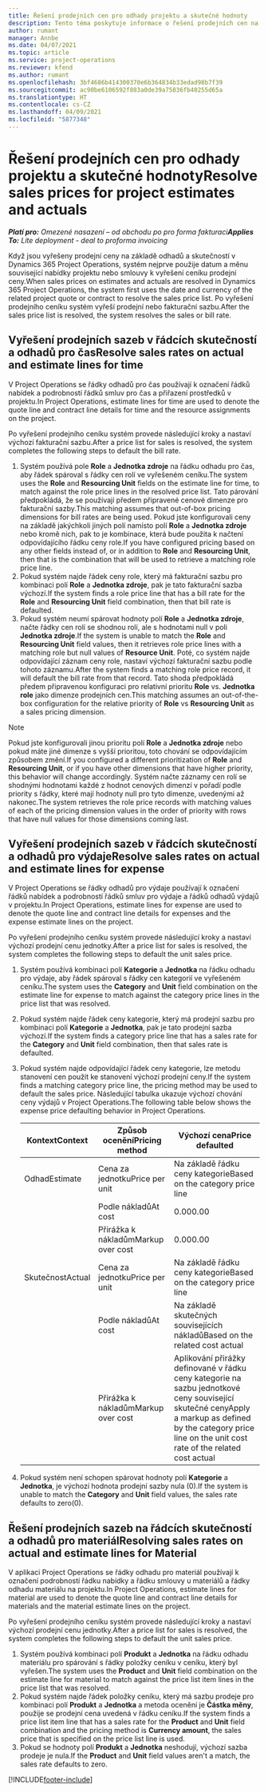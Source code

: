 ```yaml
---
title: Řešení prodejních cen pro odhady projektu a skutečné hodnoty
description: Tento téma poskytuje informace o řešení prodejních cen na základě projektových odhadů a skutečností.
author: rumant
manager: Annbe
ms.date: 04/07/2021
ms.topic: article
ms.service: project-operations
ms.reviewer: kfend
ms.author: rumant
ms.openlocfilehash: 3bf4686b414300370e6b364834b33edad98b7f39
ms.sourcegitcommit: ac90be6106592f883a0de39a75836fb40255d65a
ms.translationtype: HT
ms.contentlocale: cs-CZ
ms.lasthandoff: 04/09/2021
ms.locfileid: "5877348"
---
```

# <a name="resolve-sales-prices-for-project-estimates-and-actuals"></a><span data-ttu-id="c6148-103">Řešení prodejních cen pro odhady projektu a skutečné hodnoty</span><span class="sxs-lookup"><span data-stu-id="c6148-103">Resolve sales prices for project estimates and actuals</span></span>

<span data-ttu-id="c6148-104">_**Platí pro:** Omezené nasazení – od obchodu po pro forma fakturaci_</span><span class="sxs-lookup"><span data-stu-id="c6148-104">_**Applies To:** Lite deployment - deal to proforma invoicing_</span></span>

<span data-ttu-id="c6148-105">Když jsou vyřešeny prodejní ceny na základě odhadů a skutečností v Dynamics 365 Project Operations, systém nejprve použije datum a měnu související nabídky projektu nebo smlouvy k vyřešení ceníku prodejní ceny.</span><span class="sxs-lookup"><span data-stu-id="c6148-105">When sales prices on estimates and actuals are resolved in Dynamics 365 Project Operations, the system first uses the date and currency of the related project quote or contract to resolve the sales price list.</span></span> <span data-ttu-id="c6148-106">Po vyřešení prodejního ceníku systém vyřeší prodejní nebo fakturační sazbu.</span><span class="sxs-lookup"><span data-stu-id="c6148-106">After the sales price list is resolved, the system resolves the sales or bill rate.</span></span>

## <a name="resolve-sales-rates-on-actual-and-estimate-lines-for-time"></a><span data-ttu-id="c6148-107">Vyřešení prodejních sazeb v řádcích skutečností a odhadů pro čas</span><span class="sxs-lookup"><span data-stu-id="c6148-107">Resolve sales rates on actual and estimate lines for time</span></span>

<span data-ttu-id="c6148-108">V Project Operations se řádky odhadů pro čas používají k označení řádků nabídek a podrobností řádků smluv pro čas a přiřazení prostředků v projektu.</span><span class="sxs-lookup"><span data-stu-id="c6148-108">In Project Operations, estimate lines for time are used to denote the quote line and contract line details for time and the resource assignments on the project.</span></span>

<span data-ttu-id="c6148-109">Po vyřešení prodejního ceníku systém provede následující kroky a nastaví výchozí fakturační sazbu.</span><span class="sxs-lookup"><span data-stu-id="c6148-109">After a price list for sales is resolved, the system completes the following steps to default the bill rate.</span></span>

1. <span data-ttu-id="c6148-110">Systém používá pole **Role** a **Jednotka zdroje** na řádku odhadu pro čas, aby řádek spároval s řádky cen rolí ve vyřešeném ceníku.</span><span class="sxs-lookup"><span data-stu-id="c6148-110">The system uses the **Role** and **Resourcing Unit** fields on the estimate line for time, to match against the role price lines in the resolved price list.</span></span> <span data-ttu-id="c6148-111">Tato párování předpokládá, že se používají předem připravené cenové dimenze pro fakturační sazby.</span><span class="sxs-lookup"><span data-stu-id="c6148-111">This matching assumes that out-of-box pricing dimensions for bill rates are being used.</span></span> <span data-ttu-id="c6148-112">Pokud jste konfigurovali ceny na základě jakýchkoli jiných polí namísto polí **Role** a **Jednotka zdroje** nebo kromě nich, pak to je kombinace, která bude použita k načtení odpovídajícího řádku ceny role.</span><span class="sxs-lookup"><span data-stu-id="c6148-112">If you have configured pricing based on any other fields instead of, or in addition to **Role** and **Resourcing Unit**, then that is the combination that will be used to retrieve a matching role price line.</span></span>
2. <span data-ttu-id="c6148-113">Pokud systém najde řádek ceny role, který má fakturační sazbu pro kombinaci polí **Role** a **Jednotka zdroje**, pak je tato fakturační sazba výchozí.</span><span class="sxs-lookup"><span data-stu-id="c6148-113">If the system finds a role price line that has a bill rate for the **Role** and **Resourcing Unit** field combination, then that bill rate is defaulted.</span></span>
3. <span data-ttu-id="c6148-114">Pokud systém neumí spárovat hodnoty polí **Role** a **Jednotka zdroje**, načte řádky cen rolí se shodnou rolí, ale s hodnotami null v poli **Jednotka zdroje**.</span><span class="sxs-lookup"><span data-stu-id="c6148-114">If the system is unable to match the **Role** and **Resourcing Unit** field values, then it retrieves role price lines with a matching role but null values of **Resource Unit**.</span></span> <span data-ttu-id="c6148-115">Poté, co systém najde odpovídající záznam ceny role, nastaví výchozí fakturační sazbu podle tohoto záznamu.</span><span class="sxs-lookup"><span data-stu-id="c6148-115">After the system finds a matching role price record, it will default the bill rate from that record.</span></span> <span data-ttu-id="c6148-116">Tato shoda předpokládá předem připravenou konfiguraci pro relativní prioritu **Role** vs. **Jednotka role** jako dimenze prodejních cen.</span><span class="sxs-lookup"><span data-stu-id="c6148-116">This matching assumes an out-of-the-box configuration for the relative priority of **Role** vs **Resourcing Unit** as a sales pricing dimension.</span></span>

> [!NOTE]
> <span data-ttu-id="c6148-117">Pokud jste konfigurovali jinou prioritu polí **Role** a **Jednotka zdroje** nebo pokud máte jiné dimenze s vyšší prioritou, toto chování se odpovídajícím způsobem změní.</span><span class="sxs-lookup"><span data-stu-id="c6148-117">If you configured a different prioritization of **Role** and **Resourcing Unit**, or if you have other dimensions that have higher priority, this behavior will change accordingly.</span></span> <span data-ttu-id="c6148-118">Systém načte záznamy cen rolí se shodnými hodnotami každé z hodnot cenových dimenzí v pořadí podle priority s řádky, které mají hodnoty null pro tyto dimenze, uvedenými až nakonec.</span><span class="sxs-lookup"><span data-stu-id="c6148-118">The system retrieves the role price records with matching values of each of the pricing dimension values in the order of priority with rows that have null values for those dimensions coming last.</span></span>

## <a name="resolve-sales-rates-on-actual-and-estimate-lines-for-expense"></a><span data-ttu-id="c6148-119">Vyřešení prodejních sazeb v řádcích skutečností a odhadů pro výdaje</span><span class="sxs-lookup"><span data-stu-id="c6148-119">Resolve sales rates on actual and estimate lines for expense</span></span>

<span data-ttu-id="c6148-120">V Project Operations se řádky odhadů pro výdaje používají k označení řádků nabídek a podrobností řádků smluv pro výdaje a řádků odhadů výdajů v projektu.</span><span class="sxs-lookup"><span data-stu-id="c6148-120">In Project Operations, estimate lines for expense are used to denote the quote line and contract line details for expenses and the expense estimate lines on the project.</span></span>

<span data-ttu-id="c6148-121">Po vyřešení prodejního ceníku systém provede následující kroky a nastaví výchozí prodejní cenu jednotky.</span><span class="sxs-lookup"><span data-stu-id="c6148-121">After a price list for sales is resolved, the system completes the following steps to default the unit sales price.</span></span>

1. <span data-ttu-id="c6148-122">Systém používá kombinaci polí **Kategorie** a **Jednotka** na řádku odhadu pro výdaje, aby řádek spároval s řádky cen kategorií ve vyřešeném ceníku.</span><span class="sxs-lookup"><span data-stu-id="c6148-122">The system uses the **Category** and **Unit** field combination on the estimate line for expense to match against the category price lines in the price list that was resolved.</span></span>
2. <span data-ttu-id="c6148-123">Pokud systém najde řádek ceny kategorie, který má prodejní sazbu pro kombinaci polí **Kategorie** a **Jednotka**, pak je tato prodejní sazba výchozí.</span><span class="sxs-lookup"><span data-stu-id="c6148-123">If the system finds a category price line that has a sales rate for the **Category** and **Unit** field combination, then that sales rate is defaulted.</span></span>
3. <span data-ttu-id="c6148-124">Pokud systém najde odpovídající řádek ceny kategorie, lze metodu stanovení cen použít ke stanovení výchozí prodejní ceny.</span><span class="sxs-lookup"><span data-stu-id="c6148-124">If the system finds a matching category price line, the pricing method may be used to default the sales price.</span></span> <span data-ttu-id="c6148-125">Následující tabulka ukazuje výchozí chování ceny výdajů v Project Operations.</span><span class="sxs-lookup"><span data-stu-id="c6148-125">The following table below shows the expense price defaulting behavior in Project Operations.</span></span>

    | <span data-ttu-id="c6148-126">Kontext</span><span class="sxs-lookup"><span data-stu-id="c6148-126">Context</span></span> | <span data-ttu-id="c6148-127">Způsob ocenění</span><span class="sxs-lookup"><span data-stu-id="c6148-127">Pricing method</span></span> | <span data-ttu-id="c6148-128">Výchozí cena</span><span class="sxs-lookup"><span data-stu-id="c6148-128">Price defaulted</span></span> |
    | --- | --- | --- |
    | <span data-ttu-id="c6148-129">Odhad</span><span class="sxs-lookup"><span data-stu-id="c6148-129">Estimate</span></span> | <span data-ttu-id="c6148-130">Cena za jednotku</span><span class="sxs-lookup"><span data-stu-id="c6148-130">Price per unit</span></span> | <span data-ttu-id="c6148-131">Na základě řádku ceny kategorie</span><span class="sxs-lookup"><span data-stu-id="c6148-131">Based on the category price line</span></span> |
    | &nbsp; | <span data-ttu-id="c6148-132">Podle nákladů</span><span class="sxs-lookup"><span data-stu-id="c6148-132">At cost</span></span> | <span data-ttu-id="c6148-133">0.00</span><span class="sxs-lookup"><span data-stu-id="c6148-133">0.00</span></span> |
    | &nbsp; | <span data-ttu-id="c6148-134">Přirážka k nákladům</span><span class="sxs-lookup"><span data-stu-id="c6148-134">Markup over cost</span></span> | <span data-ttu-id="c6148-135">0.00</span><span class="sxs-lookup"><span data-stu-id="c6148-135">0.00</span></span> |
    | <span data-ttu-id="c6148-136">Skutečnost</span><span class="sxs-lookup"><span data-stu-id="c6148-136">Actual</span></span> | <span data-ttu-id="c6148-137">Cena za jednotku</span><span class="sxs-lookup"><span data-stu-id="c6148-137">Price per unit</span></span> | <span data-ttu-id="c6148-138">Na základě řádku ceny kategorie</span><span class="sxs-lookup"><span data-stu-id="c6148-138">Based on the category price line</span></span> |
    | &nbsp; | <span data-ttu-id="c6148-139">Podle nákladů</span><span class="sxs-lookup"><span data-stu-id="c6148-139">At cost</span></span> | <span data-ttu-id="c6148-140">Na základě skutečných souvisejících nákladů</span><span class="sxs-lookup"><span data-stu-id="c6148-140">Based on the related cost actual</span></span> |
    | &nbsp; | <span data-ttu-id="c6148-141">Přirážka k nákladům</span><span class="sxs-lookup"><span data-stu-id="c6148-141">Markup over cost</span></span> | <span data-ttu-id="c6148-142">Aplikování přirážky definované v řádku ceny kategorie na sazbu jednotkové ceny související skutečné ceny</span><span class="sxs-lookup"><span data-stu-id="c6148-142">Apply a markup as defined by the category price line on the unit cost rate of the related cost actual</span></span> |

4. <span data-ttu-id="c6148-143">Pokud systém není schopen spárovat hodnoty polí **Kategorie** a **Jednotka**, je výchozí hodnota prodejní sazby nula (0).</span><span class="sxs-lookup"><span data-stu-id="c6148-143">If the system is unable to match the **Category** and **Unit** field values, the sales rate defaults to zero(0).</span></span>

## <a name="resolving-sales-rates-on-actual-and-estimate-lines-for-material"></a><span data-ttu-id="c6148-144">Řešení prodejních sazeb na řádcích skutečností a odhadů pro materiál</span><span class="sxs-lookup"><span data-stu-id="c6148-144">Resolving sales rates on actual and estimate lines for Material</span></span>

<span data-ttu-id="c6148-145">V aplikaci Project Operations se řádky odhadu pro materiál používají k označení podrobností řádku nabídky a řádku smlouvy u materiálů a řádky odhadu materiálu na projektu.</span><span class="sxs-lookup"><span data-stu-id="c6148-145">In Project Operations, estimate lines for material are used to denote the quote line and contract line details for materials and the material estimate lines on the project.</span></span>

<span data-ttu-id="c6148-146">Po vyřešení prodejního ceníku systém provede následující kroky a nastaví výchozí prodejní cenu jednotky.</span><span class="sxs-lookup"><span data-stu-id="c6148-146">After a price list for sales is resolved, the system completes the following steps to default the unit sales price.</span></span>

1. <span data-ttu-id="c6148-147">Systém používá kombinaci polí **Produkt** a **Jednotka** na řádku odhadu materiálu pro spárování s řádky položky ceníku v ceníku, který byl vyřešen.</span><span class="sxs-lookup"><span data-stu-id="c6148-147">The system uses the **Product** and **Unit** field combination on the estimate line for material to match against the price list item lines in the price list that was resolved.</span></span>
2. <span data-ttu-id="c6148-148">Pokud systém najde řádek položky ceníku, který má sazbu prodeje pro kombinaci polí **Produkt** a **Jednotka** a metoda ocenění je **Částka měny**, použije se prodejní cena uvedená v řádku ceníku.</span><span class="sxs-lookup"><span data-stu-id="c6148-148">If the system finds a price list item line that has a sales rate for the **Product** and **Unit** field combination and the pricing method is **Currency amount**, the sales price that is specified on the price list line is used.</span></span>
3. <span data-ttu-id="c6148-149">Pokud se hodnoty polí **Produkt** a **Jednotka** neshodují, výchozí sazba prodeje je nula.</span><span class="sxs-lookup"><span data-stu-id="c6148-149">If the **Product** and **Unit** field values aren't a match, the sales rate defaults to zero.</span></span>

[!INCLUDE[footer-include](../../includes/footer-banner.md)]
